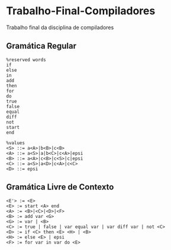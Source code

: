 # Trabalho-Final-Compiladores
Trabalho final da disciplina de compiladores
## Gramática Regular
```
%reserved words
if
else
in
add
then
for
do
true
false
equal
diff
not
start
end

%values
<S> ::= a<A>|b<B>|c<B>
<A> ::= a<S>|a|b<C>|c<A>|epsi
<B> ::= a<A>|c<B>|c<S>|c|epsi
<C> ::= a<S>|a<D>|c<A>|c<C>
<D> ::= epsi
```
## Gramática Livre de Contexto
```
<E'> := <E>
<E> := start <A> end
<A> := <B>|<C>|<D>|<F>
<B> := add var <G>
<G> := var | <B>
<C> := true | false | var equal var | var diff var | not <C>
<D> := if <C> then <E> <H> | <B>
<H> := else <E> | epsi
<F> := for var in var do <E>
```